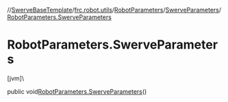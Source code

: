 //[SwerveBaseTemplate](../../../../index.md)/[frc.robot.utils](../../index.md)/[RobotParameters](../index.md)/[SwerveParameters](index.md)/[RobotParameters.SwerveParameters](-robot-parameters.-swerve-parameters.md)

# RobotParameters.SwerveParameters

[jvm]\

public void[RobotParameters.SwerveParameters](-robot-parameters.-swerve-parameters.md)()
